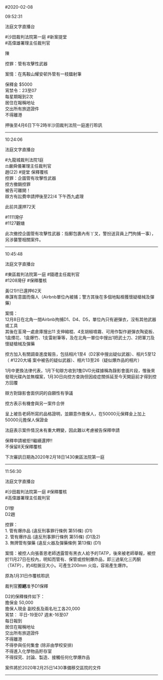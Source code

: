 #2020-02-08


09:52:31

法庭文字直播台

\#沙田裁判法院第一庭 \#新案提堂  
\#高偉雄署理主任裁判官  
  
陳  
  
控罪：管有攻擊性武器  
  
案情：在馬鞍山耀安邨外管有一枝鐳射筆  
  
保釋金 $5000  
宵禁令：23至07  
每星期報到2次  
居住在報稱地址  
交出所有旅遊證件  
不得離港  
  
押後至4月6日下午2時半沙田裁判法院一庭進行聆訊

---
      
10:24:06

法庭文字直播台

\#九龍城裁判法院1庭  
‍⚖️嚴舜儀署理主任裁判官  
趙(22) \#提堂 保釋覆核  
控罪：企圖管有攻擊性武器  
控方撤銷控罪  
被告可離開！  
辯方有訟費申請押後至22/4 下午西九處理  
  
此前共還押72天  
  
\#1111灣仔  
\#1127觀塘  
  
此次撤控企圖管有攻擊性武器：指郵包裹內有丫叉，警扮送貨員上門拘捕一事），另涉襲警相關案件。

---
      
10:45:48

法庭文字直播台

\#東區裁判法院第一庭 \#錢禮主任裁判官  
\#1208灣仔 \#保釋覆核  
  
黃(21)‼️已還押62天  
串謀有意圖而傷人（Airbnb單位內被捕；警方其後在多個地點檢獲懷疑槍械及彈藥）  
  
案情：  
12月8日在北角一間Airbnb拘捕D1、D4、D5，單位內只有避彈衣，沒有其他武器或工具  
其後在荃灣一處倉庫搜出11 支伸縮棍、4支胡椒噴霧、可用作製作避彈衣陶瓷板、1盒煙花、1盒爆竹、1支雷射筆等，及在北角一單位中搜出1把武士刀、2把軍刀及懷疑槍械及彈藥  
  
控方加入有關調查進度報告，包括相片1至4（D2家中搜出疑似武器）、相片5至12（ \#1220大埔 案中被告的疑似武器）、相片13至26（疑似爆炸品的相片）  
  
1月中更換法律代表，1月下旬辯方收到1隻DVD光碟據稱為錄影會面片段，惟後來發現光碟內並無檔案，1月30日向控方查詢但因疫症關係延至今天開庭前才得到控方回覆  
  
辯方對錄影會面供詞的自願性有爭議  
  
控方表示有機會與另一案件合併  
  
呈上被告老師所寫的品格證明，並願意作擔保人，在50000元保釋金上加上50000元擔保人保證金  
  
法庭表示案件情況未有重大轉變，因此難以考慮被告保釋申請  
  
保釋申請被拒‼️繼續還押‼️  
不保留8天保釋覆核  
  
下次審訊日期為2020年2月18日1430東區法院第一庭

---
      
11:56:30

法庭文字直播台

\#沙田裁判法院第一庭 \#保釋覆核  
\#高偉雄署理主任裁判官  
  
D1黎  
D2趙  
  
控罪：  
1\. 管有爆炸品 (違反刑事罪行條例 第55條) (D1)  
2\. 管有爆炸品 (違反刑事罪行條例 第55條) (D1及2)  
3\. 無牌管有彈藥 (違反火器及彈藥條例 第13條) (D1)  
  
案情：被控人向張善恩老師透露管有黑衣人給予的TATP，後來被老師舉報，被控於11月27日在校內，明知而管有、保管或控制爆炸品，即三過氧化三丙酮（TATP），約4粒豌豆大小。可產生200mm 火焰，容易產生爆炸。  
  
原為1月31日作覆核聆訊  
  
裁判官**拒絕**准予D1保釋  
  
D2的保釋條件如下：  
擔保金 50,000  
擔保人現金 副校長及兩名社工各20,000  
宵禁： 平日-19至07 週末-16至07  
每日報到  
居住在報稱地址  
交出所有旅遊證件  
不得離港  
不得參與任何集會 (除非由學校安排)  
不得進入化學物品貯存室  
不得探究、討論、製造、接觸任何化學爆炸品  
  
案件將於2020年2月25日1430準備移交區院的文件

---
      